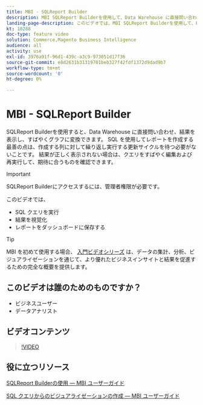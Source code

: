 ```yaml
---
title: MBI - SQLReport Builder
description: MBI SQLReport Builderを使用して、Data Warehouse に直接問い合わせ、結果を表示し、すばやくグラフに変換する方法を説明します。
landing-page-description: このビデオでは、MBI SQLReport Builderを使用して、Data Warehouse に直接問い合わせ、結果を表示し、すばやくグラフに変換する方法について説明します。
kt: 10288
doc-type: feature video
solution: Commerce,Magento Business Intelligence
audience: all
activity: use
exl-id: 3976a91f-96d1-439c-a3c9-973051d17f36
source-git-commit: e8d2631b31319701beb327f42fdf1372d9dad9b7
workflow-type: tm+mt
source-wordcount: '0'
ht-degree: 0%

---
```


# MBI - SQLReport Builder

SQLReport Builderを使用すると、Data Warehouse に直接問い合わせ、結果を表示し、すばやくグラフに変換できます。 SQL を使用してレポートを作成する最善の点は、作成する列に対して繰り返し実行する更新サイクルを待つ必要がないことです。 結果が正しく表示されない場合は、クエリをすばやく編集および再実行して、期待に合うものを確認できます。

>[!IMPORTANT]
>
>SQLReport Builderにアクセスするには、管理者権限が必要です。

このビデオでは、

- SQL クエリを実行
- 結果を視覚化
- レポートをダッシュボードに保存する

>[!TIP]
>
>MBI を初めて使用する場合、 [入門ビデオシリーズ](1-overview.md) は、データの集計、分析、ビジュアライゼーションを通じて、より優れたビジネスインサイトと結果を促進するための完全な概要を提供します。

## このビデオは誰のためのものですか？

- ビジネスユーザー
- データアナリスト

## ビデオコンテンツ

>[!VIDEO](https://video.tv.adobe.com/v/342406?quality=12&learn=on)

## 役に立つリソース

[SQLReport Builderの使用 — MBI ユーザーガイド](https://experienceleague.adobe.com/docs/commerce-business-intelligence/mbi/analyze/sql/sql-rpt-bldr.html)

[SQL クエリからのビジュアライゼーションの作成 — MBI ユーザーガイド](https://experienceleague.adobe.com/docs/commerce-business-intelligence/mbi/tutorials/create-visuals-from-sql.html)

